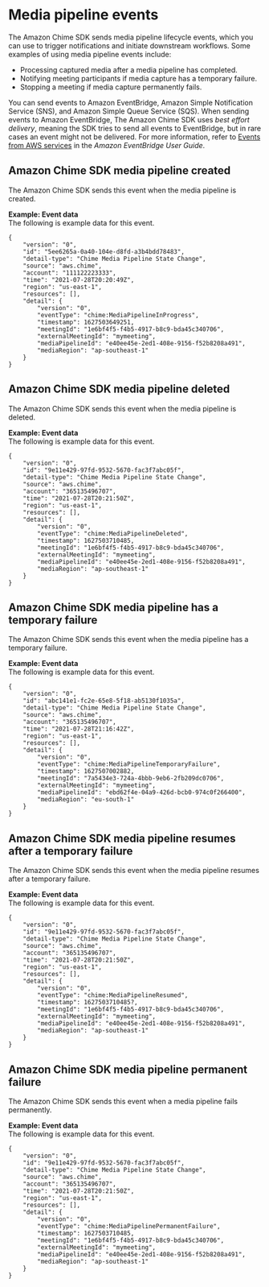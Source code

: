 # Media pipeline events<a name="media-capture-events"></a>

The Amazon Chime SDK sends media pipeline lifecycle events, which you can use to trigger notifications and initiate downstream workflows\. Some examples of using media pipeline events include:
+ Processing captured media after a media pipeline has completed\.
+ Notifying meeting participants if media capture has a temporary failure\.
+ Stopping a meeting if media capture permanently fails\.

You can send events to Amazon EventBridge, Amazon Simple Notification Service \(SNS\), and Amazon Simple Queue Service \(SQS\)\. When sending events to Amazon EventBridge, The Amazon Chime SDK uses *best effort delivery*, meaning the SDK tries to send all events to EventBridge, but in rare cases an event might not be delivered\. For more information, refer to [Events from AWS services](https://docs.aws.amazon.com/eventbridge/latest/userguide/eb-service-event.html) in the *Amazon EventBridge User Guide*\.

## Amazon Chime SDK media pipeline created<a name="media-pipeline-create"></a>

The Amazon Chime SDK sends this event when the media pipeline is created\.

**Example: Event data**  
 The following is example data for this event\.

```
{
    "version": "0", 
    "id": "5ee6265a-0a40-104e-d8fd-a3b4bdd78483", 
    "detail-type": "Chime Media Pipeline State Change", 
    "source": "aws.chime", 
    "account": "111122223333", 
    "time": "2021-07-28T20:20:49Z", 
    "region": "us-east-1", 
    "resources": [], 
    "detail": {
        "version": "0", 
        "eventType": "chime:MediaPipelineInProgress", 
        "timestamp": 1627503649251, 
        "meetingId": "1e6bf4f5-f4b5-4917-b8c9-bda45c340706", 
        "externalMeetingId": "mymeeting",
        "mediaPipelineId": "e40ee45e-2ed1-408e-9156-f52b8208a491", 
        "mediaRegion": "ap-southeast-1"
    }
}
```

## Amazon Chime SDK media pipeline deleted<a name="media-pipeline-delete"></a>

The Amazon Chime SDK sends this event when the media pipeline is deleted\.

**Example: Event data**  
The following is example data for this event\.

```
{
    "version": "0",
    "id": "9e11e429-97fd-9532-5670-fac3f7abc05f",
    "detail-type": "Chime Media Pipeline State Change",
    "source": "aws.chime",
    "account": "365135496707",
    "time": "2021-07-28T20:21:50Z",
    "region": "us-east-1",
    "resources": [],
    "detail": {
        "version": "0",
        "eventType": "chime:MediaPipelineDeleted",
        "timestamp": 1627503710485,
        "meetingId": "1e6bf4f5-f4b5-4917-b8c9-bda45c340706",
        "externalMeetingId": "mymeeting",
        "mediaPipelineId": "e40ee45e-2ed1-408e-9156-f52b8208a491",
        "mediaRegion": "ap-southeast-1"
    }
}
```

## Amazon Chime SDK media pipeline has a temporary failure<a name="pipeline-temp-failure"></a>

The Amazon Chime SDK sends this event when the media pipeline has a temporary failure\.

**Example: Event data**  
The following is example data for this event\.

```
{
    "version": "0",
    "id": "abc141e1-fc2e-65e8-5f18-ab5130f1035a",
    "detail-type": "Chime Media Pipeline State Change",
    "source": "aws.chime",
    "account": "365135496707",
    "time": "2021-07-28T21:16:42Z",
    "region": "us-east-1",
    "resources": [],
    "detail": {
        "version": "0",
        "eventType": "chime:MediaPipelineTemporaryFailure",
        "timestamp": 1627507002882,
        "meetingId": "7a5434e3-724a-4bbb-9eb6-2fb209dc0706",
        "externalMeetingId": "mymeeting",
        "mediaPipelineId": "ebd62f4e-04a9-426d-bcb0-974c0f266400",
        "mediaRegion": "eu-south-1"
    }
}
```

## Amazon Chime SDK media pipeline resumes after a temporary failure<a name="pipeline-temp-failure-resume"></a>

The Amazon Chime SDK sends this event when the media pipeline resumes after a temporary failure\.

**Example: Event data**  
The following is example data for this event\.

```
{
    "version": "0",
    "id": "9e11e429-97fd-9532-5670-fac3f7abc05f",
    "detail-type": "Chime Media Pipeline State Change",
    "source": "aws.chime",
    "account": "365135496707",
    "time": "2021-07-28T20:21:50Z",
    "region": "us-east-1",
    "resources": [],
    "detail": {
        "version": "0",
        "eventType": "chime:MediaPipelineResumed",
        "timestamp": 1627503710485?,
        "meetingId": "1e6bf4f5-f4b5-4917-b8c9-bda45c340706",
        "externalMeetingId": "mymeeting",
        "mediaPipelineId": "e40ee45e-2ed1-408e-9156-f52b8208a491",
        "mediaRegion": "ap-southeast-1"
    }
}
```

## Amazon Chime SDK media pipeline permanent failure<a name="pipeline-perm-failure"></a>

The Amazon Chime SDK sends this event when a media pipeline fails permanently\.

**Example: Event data**  
The following is example data for this event\.

```
{
    "version": "0",
    "id": "9e11e429-97fd-9532-5670-fac3f7abc05f",
    "detail-type": "Chime Media Pipeline State Change",
    "source": "aws.chime",
    "account": "365135496707",
    "time": "2021-07-28T20:21:50Z",
    "region": "us-east-1",
    "resources": [],
    "detail": {
        "version": "0",
        "eventType": "chime:MediaPipelinePermanentFailure",
        "timestamp": 1627503710485,
        "meetingId": "1e6bf4f5-f4b5-4917-b8c9-bda45c340706",
        "externalMeetingId": "mymeeting",
        "mediaPipelineId": "e40ee45e-2ed1-408e-9156-f52b8208a491",
        "mediaRegion": "ap-southeast-1"
    }
}
```